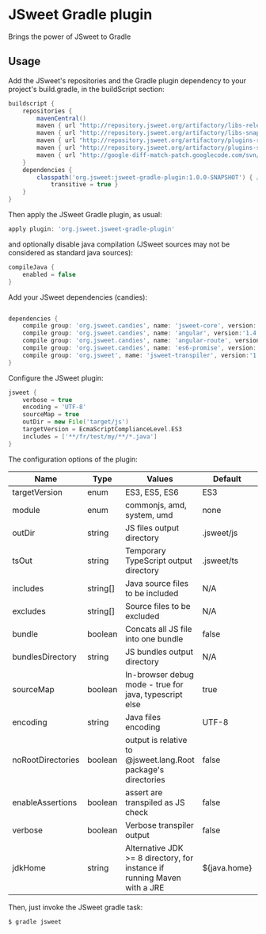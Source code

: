 # JSweet Gradle plugin

Brings the power of JSweet to Gradle

## Usage
Add the JSweet's repositories and the Gradle plugin dependency to your project's build.gradle, in the buildScript section:
```groovy
buildscript {
	repositories {
		mavenCentral()
		maven { url "http://repository.jsweet.org/artifactory/libs-release-local" }
		maven { url "http://repository.jsweet.org/artifactory/libs-snapshot-local" }
		maven { url "http://repository.jsweet.org/artifactory/plugins-release-local" }
		maven { url "http://repository.jsweet.org/artifactory/plugins-snapshot-local" }
		maven { url "http://google-diff-match-patch.googlecode.com/svn/trunk/maven" }
	}
	dependencies {
		classpath('org.jsweet:jsweet-gradle-plugin:1.0.0-SNAPSHOT') { //
			transitive = true }
	}
}
```

Then apply the JSweet Gradle plugin, as usual:
```groovy
apply plugin: 'org.jsweet.jsweet-gradle-plugin'
```

and optionally  disable java compilation (JSweet sources may not be considered as standard java sources):
```groovy
compileJava {
	enabled = false
}
```

Add your JSweet dependencies (candies):
```groovy

dependencies {
    compile group: 'org.jsweet.candies', name: 'jsweet-core', version:'1.0.2-SNAPSHOT'
    compile group: 'org.jsweet.candies', name: 'angular', version:'1.4.2-SNAPSHOT'
    compile group: 'org.jsweet.candies', name: 'angular-route', version:'1.3.2-SNAPSHOT'
    compile group: 'org.jsweet.candies', name: 'es6-promise', version:'0.0.2-SNAPSHOT'
    compile group: 'org.jsweet', name: 'jsweet-transpiler', version:'1.0.0-SNAPSHOT'
}
```

Configure the JSweet plugin:
```groovy
jsweet {
	verbose = true
	encoding = 'UTF-8'
	sourceMap = true
	outDir = new File('target/js')
	targetVersion = EcmaScriptComplianceLevel.ES3
	includes = ['**/fr/test/my/**/*.java']
}

```

The configuration options of the plugin:

Name     |    Type       | Values | Default | Example
-------- | ------------- | ------ | ------- | ------- 
targetVersion | enum | ES3, ES5, ES6 | ES3 | ``` <targetVersion>ES3</targetVersion> ```
module | enum | commonjs, amd, system, umd | none | ```<module>commonjs</module>```
outDir | string | JS files output directory | .jsweet/js | ```<outDir>js</outDir>```
tsOut | string | Temporary TypeScript output directory | .jsweet/ts | ```<tsOut>temp/ts</tsOut>```
includes | string[] | Java source files to be included | N/A | ```<includes><include>**/*.java</include></includes>```
excludes | string[] | Source files to be excluded | N/A | ```<excludes><exclude>**/lib/**</exclude></excludes>```
bundle | boolean | Concats all JS file into one bundle | false |   ```<bundle>true</bundle>```
bundlesDirectory | string | JS bundles output directory | N/A | ```<bundlesDirectory>js/dist</bundlesDirectory>```
sourceMap | boolean | In-browser debug mode - true for java, typescript else | true | ```<javaDebug>true</javaDebug>```
encoding | string | Java files encoding | UTF-8 | ```<encoding>ISO-8859-1</encoding>```
noRootDirectories | boolean | output is relative to @jsweet.lang.Root package's directories | false | ```<noRootDirectories>true</noRootDirectories>```
enableAssertions | boolean | assert are transpiled as JS check | false | ```<enableAssertions>true</enableAssertions>```
verbose | boolean | Verbose transpiler output | false | ```<verbose>true</verbose>```
jdkHome | string | Alternative JDK >= 8 directory, for instance if running Maven with a JRE | ${java.home} | ```<jdkHome>/opt/jdk8</jdkHome>```


Then, just invoke the JSweet gradle task:

```
$ gradle jsweet
```